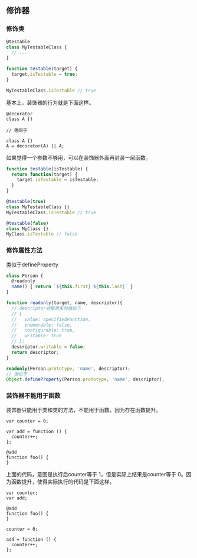 ## 修饰器

### 修饰类

```js
@testable
class MyTestableClass {
  // ...
}

function testable(target) {
  target.isTestable = true;
}

MyTestableClass.isTestable // true
```

基本上，装饰器的行为就是下面这样。

```JS
@decorator
class A {}

// 等同于

class A {}
A = decorator(A) || A;
```

如果觉得一个参数不够用，可以在装饰器外面再封装一层函数。

```ts
function testable(isTestable) {
  return function(target) {
    target.isTestable = isTestable;
  }
}

@testable(true)
class MyTestableClass {}
MyTestableClass.isTestable // true

@testable(false)
class MyClass {}
MyClass.isTestable // false
```

### 修饰属性方法


类似于defineProperty
```ts
class Person {
  @readonly
  name() { return `${this.first} ${this.last}` }
}
```

```ts
function readonly(target, name, descriptor){
  // descriptor对象原来的值如下
  // {
  //   value: specifiedFunction,
  //   enumerable: false,
  //   configurable: true,
  //   writable: true
  // };
  descriptor.writable = false;
  return descriptor;
}

readonly(Person.prototype, 'name', descriptor);
// 类似于
Object.defineProperty(Person.prototype, 'name', descriptor);
```

### 装饰器不能用于函数

装饰器只能用于类和类的方法，不能用于函数，因为存在函数提升。


```tsx
var counter = 0;

var add = function () {
  counter++;
};

@add
function foo() {
}
```

上面的代码，意图是执行后counter等于 1，但是实际上结果是counter等于 0。因为函数提升，使得实际执行的代码是下面这样。

```tsx
var counter;
var add;

@add
function foo() {
}

counter = 0;

add = function () {
  counter++;
};
```